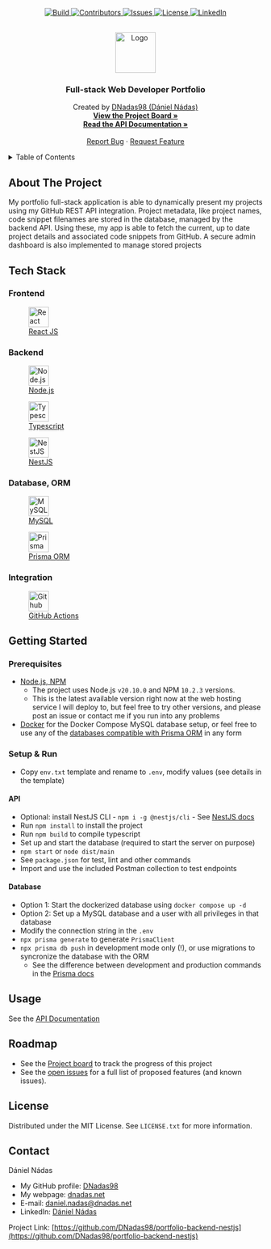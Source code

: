 <p align="center">
  <a href="https://github.com/DNadas98/portfolio-backend-nestjs/actions/workflows/nodejs.yml">
    <img src="https://img.shields.io/github/actions/workflow/status/DNadas98/portfolio-backend-nestjs/nodejs.yml?style=for-the-badge" alt="Build">
  </a>
  <a href="https://github.com/DNadas98/portfolio-backend-nestjs/graphs/contributors">
    <img src="https://img.shields.io/github/contributors/DNadas98/portfolio-backend-nestjs.svg?style=for-the-badge" alt="Contributors">
  </a>
  <a href="https://github.com/DNadas98/portfolio-backend-nestjs/issues">
    <img src="https://img.shields.io/github/issues/DNadas98/portfolio-backend-nestjs.svg?style=for-the-badge" alt="Issues">
  </a>
  <a href="https://github.com/DNadas98/portfolio-backend-nestjs/blob/master/LICENSE.txt">
    <img src="https://img.shields.io/github/license/DNadas98/portfolio-backend-nestjs.svg?style=for-the-badge" alt="License">
  </a>
  <a href="https://linkedin.com/in/daniel-nadas">
    <img src="https://img.shields.io/badge/-LinkedIn-black.svg?style=for-the-badge&logo=linkedin&colorB=555" alt="LinkedIn">
  </a>
</p>

<br xmlns="http://www.w3.org/1999/html"/>
<div align="center">
  <a href="https://github.com/DNadas98/portfolio-backend-nestjs">
    <img src="https://avatars.githubusercontent.com/u/125133206?v=4" alt="Logo" width="80" height="80">
  </a>

<h3 align="center">Full-stack Web Developer Portfolio</h3>
  <p align="center">
    Created by <a href="https://github.com/DNadas98">DNadas98 (Dániel Nádas)</a>
    <br />
    <a href="https://github.com/users/DNadas98/projects/3"><strong>View the Project Board »</strong></a>
    <br />
    <a href="https://www.postman.com/cc-tasx/workspace/dnadas98-public/documentation/30693601-153ba7e4-663e-46da-b37c-7c6e95493b00"><strong>Read the API Documentation »</strong></a>
    <br />
    <br />
    <a href="https://github.com/DNadas98/portfolio-backend-nestjs/issues">Report Bug</a>
    ·
    <a href="https://github.com/DNadas98/portfolio-backend-nestjs/issues">Request Feature</a>
  </p>
</div>

<details>
  <summary>Table of Contents</summary>
  <ol>
    <li>
      <a href="#about-the-project">About The Project</a>
      <ul>
        <li><a href="#tech-stack">Tech Stack</a></li>
      </ul>
    </li>
    <li>
      <a href="#getting-started">Getting Started</a>
      <ul>
        <li><a href="#prerequisites">Prerequisites</a></li>
        <li><a href="#setup--run">Setup and run</a></li>
      </ul>
    </li>
    <li><a href="#usage">Usage</a></li>
    <li><a href="#roadmap">Roadmap</a></li>
    <li><a href="#license">License</a></li>
    <li><a href="#contact">Contact</a></li>
  </ol>
</details>

## About The Project

My portfolio full-stack application is able to dynamically present my projects using my
GitHub REST API integration. Project metadata, like project names, code snippet
filenames are stored in the database, managed by the backend API. Using these, my app
is able to fetch the current, up to date project details and associated code snippets from
GitHub. A secure admin dashboard is also implemented to manage stored projects

## Tech Stack

### Frontend

<div>
  <a href="https://react.dev/" target="_blank" referrerpolicy="no-referrer">
    <figure>
      <img src="https://dnadas.net/wp-content/uploads/2023/12/icons8-react-js-100.webp" alt="React JS" style="height:40px;">
      <figcaption>React JS</figcaption>
    </figure>
  </a>
</div>

### Backend

<div>
  <figure>
    <a href="https://nodejs.org/en" target="_blank" referrerpolicy="no-referrer">
      <img src="https://dnadas.net/wp-content/uploads/2023/12/icons8-node-js-96.webp" alt="Node.js" style="height:40px;width:auto;">
        <figcaption>Node.js</figcaption>
      </figure>
    </a>
  <a href="https://www.typescriptlang.org/" target="_blank" referrerpolicy="no-referrer">
    <figure>
      <img src="https://upload.wikimedia.org/wikipedia/commons/4/4c/Typescript_logo_2020.svg" alt="Typescript" style="height:40px;width:auto;">
      <figcaption>Typescript</figcaption>
    </figure>
  </a>
  <a href="https://nestjs.com/" target="_blank" referrerpolicy="no-referrer">
    <figure>
      <img src="https://nestjs.com/logo-small.ede75a6b.svg" alt="NestJS" style="height:40px;">
      <figcaption>NestJS</figcaption>
    </figure>
  </a>
</div>

### Database, ORM

<div>
  <a href="https://www.mysql.com/" target="_blank" referrerpolicy="no-referrer">
    <figure>
      <img src="https://dnadas.net/wp-content/uploads/2023/12/icons8-mysql-96-1.webp" alt="MySQL" style="height:40px;width:auto;">
      <figcaption>MySQL</figcaption>
    </figure>
  </a>
  <a href="https://www.prisma.io/" target="_blank" referrerpolicy="no-referrer">
    <figure>
      <img src="https://cdn.freelogovectors.net/wp-content/uploads/2022/01/prisma_logo-freelogovectors.net_-330x400.png" alt="Prisma" style="height:40px;width:auto;">
      <figcaption>Prisma ORM</figcaption>
    </figure>
  </a>
</div>

### Integration

<div>
  <a href="https://github.com/features/actions" target="_blank" referrerpolicy="no-referrer">
    <figure>
      <img src="https://dnadas.net/wp-content/uploads/2023/12/GitHub-Actions.webp" alt="Github Actions" style="height:40px;width:auto;">
      <figcaption>GitHub Actions</figcaption>
    </figure>
  </a>
</div>

## Getting Started

### Prerequisites

- [Node.js, NPM](https://nodejs.org/en/download)
  - The project uses Node.js `v20.10.0` and NPM `10.2.3` versions. 
  - This is the latest available version right now at the web hosting service I will 
    deploy to, but feel free to try other versions, and please post an issue or 
    contact me if you run into any problems
- [Docker](https://www.docker.com/) for the Docker Compose MySQL database setup, or 
  feel free to use any of the [databases compatible with Prisma ORM](https://www.prisma.io/docs/orm/reference/supported-databases) in any form

### Setup & Run

- Copy `env.txt` template and rename to `.env`, modify values (see details in the
  template)

#### API

- Optional: install NestJS
  CLI - `npm i -g @nestjs/cli` - See [NestJS docs](https://docs.nestjs.com/#installation)
- Run `npm install` to install the project
- Run `npm build` to compile typescript
- Set up and start the database (required to start the server on purpose)
- `npm start` or `node dist/main`
- See `package.json` for test, lint and other commands
- Import and use the included Postman collection to test endpoints

#### Database

- Option 1: Start the dockerized database using `docker compose up -d`
- Option 2: Set up a MySQL database and a user with all privileges in that database
- Modify the connection string in the `.env`
- `npx prisma generate` to generate `PrismaClient`
- `npx prisma db push` in development mode only (!), or use migrations to syncronize the
  database with the ORM
  - See the difference between development and production commands in
    the [Prisma docs](https://www.prisma.io/docs/orm/prisma-migrate/workflows/development-and-production)

## Usage

See the [API Documentation](https://www.postman.com/cc-tasx/workspace/dnadas98-public/documentation/30693601-153ba7e4-663e-46da-b37c-7c6e95493b00)

## Roadmap

- See the [Project board](https://github.com/users/DNadas98/projects/3) to track the
  progress of this project
- See the [open issues](https://github.com/DNadas98/portfolio-backend-nestjs/issues) for a
  full list of proposed features (and known issues).

## License

Distributed under the MIT License. See `LICENSE.txt` for more information.

## Contact

Dániel Nádas

- My GitHub profile: [DNadas98](https://github.com/DNadas98)
- My webpage: [dnadas.net](https://dnadas.net)
- E-mail: [daniel.nadas@dnadas.net](mailto:daniel.nadas@dnadas.net)
- LinkedIn: [Dániel Nádas](https://www.linkedin.com/in/daniel-nadas)

Project Link: [https://github.com/DNadas98/portfolio-backend-nestjs](https://github.com/DNadas98/portfolio-backend-nestjs)


